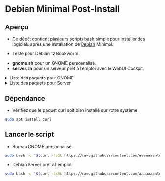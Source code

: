 # Debian Minimal Post-Install

## Aperçu

* Ce dépôt contient plusieurs scripts bash simple pour installer des logiciels après une installation de [Debian](https://www.debian.org/) Minimal.

* Testé pour Debian 12 Bookworm.

- **gnome.sh** pour un GNOME personnalisé.
- **server.sh** pour un serveur prêt à l'emploi avec le WebUI Cockpit.


<details closed><summary>Liste des paquets pour GNOME</summary>

* 

</details>

<details closed><summary>Liste des paquets pour Server</summary>

* Cockpit
* Curl
* Btrfs
* lvm2
* mdadm
* SSH
* Rsync
* Ufw
* Vim
* XFS

</details>

## Dépendance

* Vérifiez que le paquet curl soit bien installé sur votre système.

```sh
sudo apt install curl
```

## Lancer le script

* Bureau GNOME personnalisé.
```sh
sudo bash -c "$(curl -fsSL https://raw.githubusercontent.com/aaaaaaantoine/debian-post-install/main/gnome.sh)" 
```

* Debian Server prêt à l'emploi.
```sh
sudo bash -c "$(curl -fsSL https://raw.githubusercontent.com/aaaaaaantoine/debian-post-install/main/server.sh)" 
```

